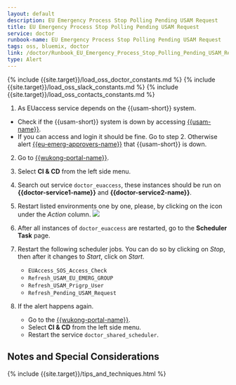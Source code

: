 ```yaml
---
layout: default
description: EU Emergency Process Stop Polling Pending USAM Request
title: EU Emergency Process Stop Polling Pending USAM Request
service: doctor
runbook-name: EU Emergency Process Stop Polling Pending USAM Request
tags: oss, bluemix, doctor
link: /doctor/Runbook_EU_Emergency_Process_Stop_Polling_Pending_USAM_Request.html
type: Alert
---
```


{% include {{site.target}}/load_oss_doctor_constants.md %}
{% include {{site.target}}/load_oss_slack_constants.md %}
{% include {{site.target}}/load_oss_contacts_constants.md %}

1. As EUaccess service depends on the {{usam-short}} system.
  - Check if the {{usam-short}} system is down by accessing [{{usam-name}}]({{usam-link}}).
  - If you can access and login it should be fine. Go to step 2. Otherwise alert [{{eu-emerg-approvers-name}}]({{eu-emerg-approvers-link}}) that {{usam-short}} is down.

2. Go to [{{wukong-portal-name}}]({{wukong-portal-link}}).
3. Select **CI & CD** from the left side menu.
4. Search out service `doctor_euaccess`, these instances should be run on **{{doctor-service1-name}}** and **{{doctor-service2-name}}**.
5. Restart listed environments one by one, please, by clicking on the icon under the *Action* column.
![]({{site.baseurl}}/docs/runbooks/doctor/images/wukong/cicd/doctor_euaccess.png)
6. After all instances of `doctor_euaccess` are restarted, go to the **Scheduler Task** page.
7. Restart the following scheduler jobs. You can do so by clicking on _Stop_, then after it changes to _Start_, click on _Start_.

   * `EUAccess_SOS_Access_Check`
   * `Refresh_USAM_EU_EMERG_GROUP`   
   * `Refresh_USAM_Prigrp_User`   
   * `Refresh_Pending_USAM_Request`   

8. If the alert happens again.
   * Go to the [{{wukong-portal-name}}]({{wukong-portal-link}}).
   * Select **CI & CD** from the left side menu.
   * Restart the service `doctor_shared_scheduler`.   

## Notes and Special Considerations

{% include {{site.target}}/tips_and_techniques.html %}
